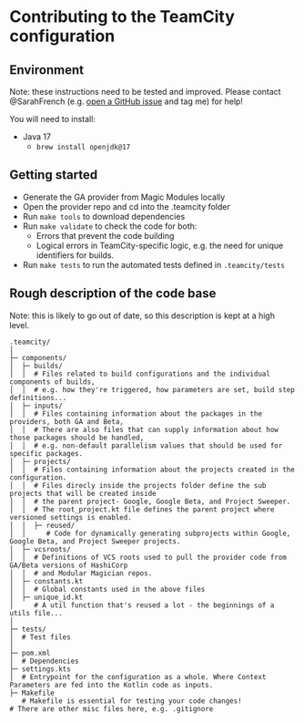# Contributing to the TeamCity configuration

## Environment

Note: these instructions need to be tested and improved. Please contact @SarahFrench (e.g. [open a GitHub issue](https://github.com/hashicorp/terraform-provider-google/issues/new?assignees=&labels=technical-debt&projects=&template=11_developer_productivity.md) and tag me) for help!

You will need to install:
* Java 17
    * `brew install openjdk@17`


## Getting started

* Generate the GA provider from Magic Modules locally
* Open the provider repo and cd into the .teamcity folder
* Run `make tools` to download dependencies
* Run `make validate` to check the code for both:
    * Errors that prevent the code building
    * Logical errors in TeamCity-specific logic, e.g. the need for unique identifiers for builds.
* Run `make tests` to run the automated tests defined in `.teamcity/tests`

## Rough description of the code base

Note: this is likely to go out of date, so this description is kept at a high level.

```
.teamcity/
│
├─ components/
│  ├─ builds/
│  │  # Files related to build configurations and the individual components of builds,
│  │  # e.g. how they're triggered, how parameters are set, build step definitions...
│  ├─ inputs/
│  │  # Files containing information about the packages in the providers, both GA and Beta,
│  │  # There are also files that can supply information about how those packages should be handled, 
│  │  # e.g. non-default parallelism values that should be used for specific packages.
│  ├─ projects/
│  │  # Files containing information about the projects created in the configuration.
│  │  # Files direcly inside the projects folder define the sub projects that will be created inside
│  │  # the parent project- Google, Google Beta, and Project Sweeper.
│  │  # The root_project.kt file defines the parent project where versioned settings is enabled.
│  │  ├─ reused/
│  │     # Code for dynamically generating subprojects within Google, Google Beta, and Project Sweeper projects.
│  ├─ vcsroots/
│  │  # Definitions of VCS roots used to pull the provider code from GA/Beta versions of HashiCorp
│  │  # and Modular Magician repos.
│  ├─ constants.kt
│  │  # Global constants used in the above files
│  ├─ unique_id.kt
│     # A util function that's reused a lot - the beginnings of a utils file...
│
├─ tests/
│  # Test files
│
├─ pom.xml
│  # Dependencies
├─ settings.kts
│  # Entrypoint for the configuration as a whole. Where Context Parameters are fed into the Kotlin code as inputs.
├─ Makefile
   # Makefile is essential for testing your code changes!
# There are other misc files here, e.g. .gitignore
```
